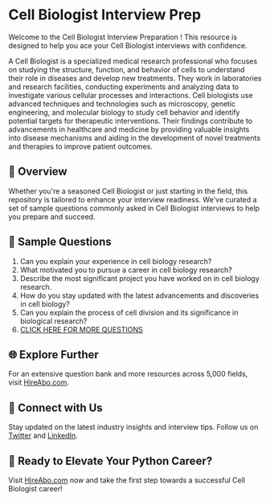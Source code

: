 # Cell Biologist Interview Prep

Welcome to the Cell Biologist Interview Preparation ! This resource is designed to help you ace your Cell Biologist interviews with confidence.

A Cell Biologist is a specialized medical research professional who focuses on studying the structure, function, and behavior of cells to understand their role in diseases and develop new treatments. They work in laboratories and research facilities, conducting experiments and analyzing data to investigate various cellular processes and interactions. Cell biologists use advanced techniques and technologies such as microscopy, genetic engineering, and molecular biology to study cell behavior and identify potential targets for therapeutic interventions. Their findings contribute to advancements in healthcare and medicine by providing valuable insights into disease mechanisms and aiding in the development of novel treatments and therapies to improve patient outcomes.

## 🚀 Overview

Whether you're a seasoned Cell Biologist or just starting in the field, this repository is tailored to enhance your interview readiness. We've curated a set of sample questions commonly asked in Cell Biologist interviews to help you prepare and succeed.

## 📝 Sample Questions

1. Can you explain your experience in cell biology research?
2. What motivated you to pursue a career in cell biology research?
3. Describe the most significant project you have worked on in cell biology research.
4. How do you stay updated with the latest advancements and discoveries in cell biology?
5. Can you explain the process of cell division and its significance in biological research?
6. [CLICK HERE FOR MORE QUESTIONS](https://hireabo.com/job/2_3_33/Cell%20Biologist)

## 🌐 Explore Further

For an extensive question bank and more resources across 5,000 fields, visit [HireAbo.com](https://www.hireabo.com).

## 📱 Connect with Us

Stay updated on the latest industry insights and interview tips. Follow us on [Twitter](https://twitter.com/hireabo) and [LinkedIn](https://www.linkedin.com/in/hire-abo-3609972a8/).

## 🚀 Ready to Elevate Your Python Career?

Visit [HireAbo.com](https://www.hireabo.com) now and take the first step towards a successful Cell Biologist career!